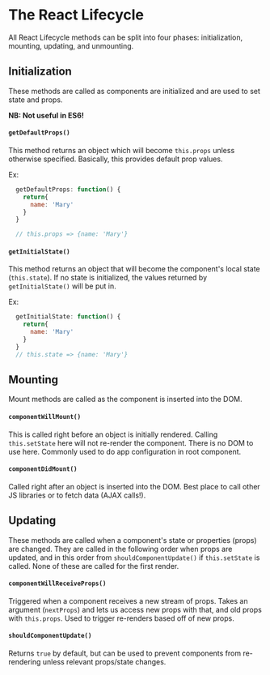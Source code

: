 # The React Lifecycle

All React Lifecycle methods can be split into four phases: initialization, mounting, updating, and unmounting.

## Initialization

These methods are called as components are initialized and are used to set state and props.

**NB: Not useful in ES6!**

#### `getDefaultProps()`

This method returns an object which will become `this.props` unless otherwise specified. Basically, this provides default prop values.

Ex:

```javascript
  getDefaultProps: function() {
    return{
      name: 'Mary'
    }
  }

  // this.props => {name: 'Mary'}
```

#### `getInitialState()`

This method returns an object that will become the component's local state (`this.state`). If no state is initialized, the values returned by `getInitialState()` will be put in.

Ex:

```javascript
  getInitialState: function() {
    return{
      name: 'Mary'
    }
  }
  // this.state => {name: 'Mary'}
```

## Mounting

Mount methods are called as the component is inserted into the DOM.

#### `componentWillMount()`

This is called right before an object is initially rendered. Calling `this.setState` here will not re-render the component. There is no DOM to use here.
Commonly used to do app configuration in root component.

#### `componentDidMount()`

Called right after an object is inserted into the DOM. Best place to call other JS libraries or to fetch data (AJAX calls!).

## Updating

These methods are called when a component's state or properties (props) are changed. They are called in the following order when props are updated, and in this order from `shouldComponentUpdate()` if `this.setState` is called.
None of these are called for the first render.

#### `componentWillReceiveProps()`

Triggered when a component receives a new stream of props. Takes an argument (`nextProps`) and lets us access new props with that, and old props with `this.props`.
Used to trigger re-renders based off of new props.

#### `shouldComponentUpdate()`

Returns `true` by default, but can be used to prevent components from re-rendering unless relevant props/state changes.
